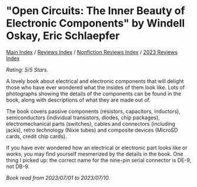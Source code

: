 # "Open Circuits: The Inner Beauty of Electronic Components" by Windell Oskay, Eric Schlaepfer

[Main Index](../../../README.md) / [Reviews Index](../../README.md) / [Nonfiction Reviews Index](../README.md) / [2023 Reviews Index](README.md)

*Rating: 5/5 Stars.*

A lovely book about electrical and electronic components that will delight those who have ever wondered what the insides of them look like. Lots of photographs showing the details of the components can be found in the book, along with descriptions of what they are made out of.

The book covers passive components (resistors, capacitors, inductors), semiconductors (individual transistors, diodes, chip packages), electromechanical parts (switches), cables and connectors (including jacks), retro technology (Nixie tubes) and composite devices (MicroSD cards, credit chip cards).

If you have ever wondered how an electrical or electronic part looks like or works, you may find yourself mesmerized by the details in the book. One thing I picked up: the correct name for the nine-pin serial connector is DE-9, not DB-9.

*Book read from 2023/07/01 to 2023/07/10.*
